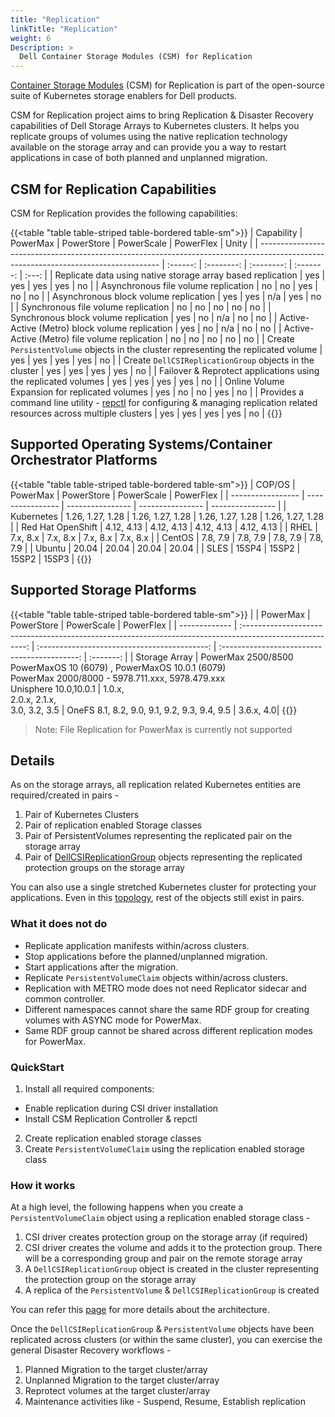```yaml
---
title: "Replication"
linkTitle: "Replication"
weight: 6
Description: >
  Dell Container Storage Modules (CSM) for Replication
---
```

[Container Storage Modules](https://github.com/dell/csm) (CSM) for Replication is part of the  open-source suite of Kubernetes storage enablers for Dell products.

CSM for Replication project aims to bring Replication & Disaster Recovery capabilities of Dell Storage Arrays to Kubernetes clusters.
It helps you replicate groups of volumes using the native replication technology available on the storage array and can provide you a way to restart
applications in case of both planned and unplanned migration.

## CSM for Replication Capabilities

CSM for Replication provides the following capabilities:

{{<table "table table-striped table-bordered table-sm">}}
| Capability                                                                                                                          | PowerMax | PowerStore | PowerScale | PowerFlex | Unity |
| ----------------------------------------------------------------------------------------------------------------------------------- | :------: | :--------: | :--------: | :-------: | :---: |
| Replicate data using native storage array based replication                                                                         |   yes    |    yes     |    yes     |    yes    |  no   |
| Asynchronous file volume replication                                                                                                |   no     |     no     |    yes     |    no     |  no   |
| Asynchronous block volume replication                                                                                               |   yes    |    yes     |    n/a     |    yes    |  no   |
| Synchronous file volume replication                                                                                                 |   no     |     no     |     no     |    no     |  no   |
| Synchronous block volume replication                                                                                                |   yes    |     no     |    n/a     |    no     |  no   |
| Active-Active (Metro) block volume replication                                                                                      |   yes    |     no     |    n/a     |    no     |  no   |
| Active-Active (Metro) file volume replication                                                                                       |   no     |     no     |     no     |    no     |  no   |
| Create `PersistentVolume` objects in the cluster representing the replicated volume                                                 |   yes    |    yes     |    yes     |    yes    |  no   |
| Create `DellCSIReplicationGroup` objects in the cluster                                                                             |   yes    |    yes     |    yes     |    yes    |  no   |
| Failover & Reprotect applications using the replicated volumes                                                                      |   yes    |    yes     |    yes     |    yes    |  no   |
| Online Volume Expansion for replicated volumes                                                                                      |   yes    |     no     |     no     |    yes    |  no   |
| Provides a command line utility - [repctl](tools) for configuring & managing replication related resources across multiple clusters |   yes    |    yes     |    yes     |    yes    |  no   |
{{</table>}}

## Supported Operating Systems/Container Orchestrator Platforms

{{<table "table table-striped table-bordered table-sm">}}
| COP/OS            | PowerMax         | PowerStore       | PowerScale       | PowerFlex        |
| ----------------- | ---------------- | ---------------- | ---------------- | ---------------- |
| Kubernetes        | 1.26, 1.27, 1.28 | 1.26, 1.27, 1.28 | 1.26, 1.27, 1.28 | 1.26, 1.27, 1.28 |
| Red Hat OpenShift | 4.12, 4.13       | 4.12, 4.13       | 4.12, 4.13       | 4.12, 4.13       |
| RHEL              | 7.x, 8.x    | 7.x, 8.x         | 7.x, 8.x         | 7.x, 8.x         |
| CentOS            | 7.8, 7.9         | 7.8, 7.9         | 7.8, 7.9         | 7.8, 7.9         |
| Ubuntu            | 20.04            | 20.04            | 20.04            | 20.04            |
| SLES              | 15SP4            | 15SP2            | 15SP2            | 15SP3            |
{{</table>}}

## Supported Storage Platforms

{{<table "table table-striped table-bordered table-sm">}}
|               |                                                 PowerMax                                                 |                  PowerStore                  |               PowerScale                     | PowerFlex |
| ------------- | :------------------------------------------------------------------------------------------------------: | :------------------------------------------: | :------------------------------------------: | :-------: |
| Storage Array | PowerMax 2500/8500 PowerMaxOS 10 (6079) , PowerMaxOS 10.0.1 (6079) <br> PowerMax 2000/8000 - 5978.711.xxx, 5978.479.xxx <br> Unisphere 10.0,10.0.1 | 1.0.x, <br> 2.0.x, 2.1.x, <br> 3.0, 3.2, 3.5 | OneFS 8.1, 8.2, 9.0, 9.1, 9.2, 9.3, 9.4, 9.5 | 3.6.x, 4.0|
{{</table>}}

>Note: File Replication for PowerMax is currently not supported 

## Details

As on the storage arrays, all replication related Kubernetes entities are required/created in pairs -

1. Pair of Kubernetes Clusters
2. Pair of replication enabled Storage classes
3. Pair of PersistentVolumes representing the replicated pair on the storage array
4. Pair of [DellCSIReplicationGroup](architecture/#dellcsireplicationgroup) objects representing the replicated protection groups on the storage array

You can also use a single stretched Kubernetes cluster for protecting your applications. Even in this [topology](cluster-topologies), rest of
the objects still exist in pairs.

### What it does not do

* Replicate application manifests within/across clusters.
* Stop applications before the planned/unplanned migration.
* Start applications after the migration.
* Replicate `PersistentVolumeClaim` objects within/across clusters.
* Replication with METRO mode does not need Replicator sidecar and common controller.
* Different namespaces cannot share the same RDF group for creating volumes with ASYNC mode for PowerMax.
* Same RDF group cannot be shared across different replication modes for PowerMax.

### QuickStart

1. Install all required components:
  * Enable replication during CSI driver installation
  * Install CSM Replication Controller & repctl
2. Create replication enabled storage classes
3. Create `PersistentVolumeClaim` using the replication enabled storage class

### How it works

At a high level, the following happens when you create a `PersistentVolumeClaim` object using a replication enabled storage class -

1. CSI driver creates protection group on the storage array (if required)
2. CSI driver creates the volume and adds it to the protection group. There will be a corresponding group and pair on the remote storage array
3. A `DellCSIReplicationGroup` object is created in the cluster representing the protection group on the storage array
4. A replica of the `PersistentVolume` & `DellCSIReplicationGroup` is created

You can refer this [page](architecture) for more details about the architecture.

Once the `DellCSIReplicationGroup` & `PersistentVolume` objects have been replicated across clusters (or within the same cluster), you
can exercise the general Disaster Recovery workflows -

1. Planned Migration to the target cluster/array
2. Unplanned Migration to the target cluster/array
3. Reprotect volumes at the target cluster/array
4. Maintenance activities like - Suspend, Resume, Establish replication
